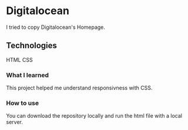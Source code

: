 # Digitalocean

I tried to copy Digitalocean's Homepage.

## Technologies

HTML
CSS

### What I learned

This project helped me understand responsivness with CSS.

### How to use

You can download the repository locally and run the html file with a local server.
